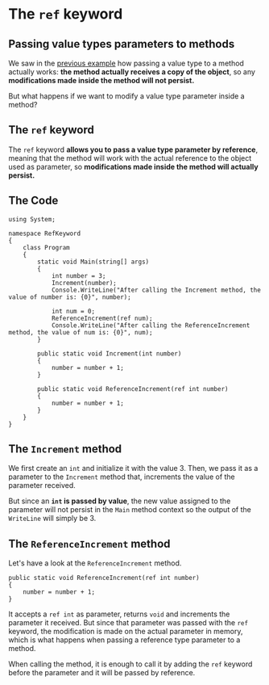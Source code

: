 The `ref` keyword
=========

Passing value types parameters to methods
-------------------------------------------------------------

We saw in the [previous example](https://github.com/microsoft-dx/csharp-fundamentals/tree/master/CSharpFundamentals/csharp02%20-%20ValueReference) how passing a value type to a method actually works: **the method actually receives a copy of the object**, so any **modifications made inside the method will not persist.**

But what happens if we want to modify a value type parameter inside a method?

The `ref` keyword
-------------------------

The `ref` keyword **allows you to pass a value type parameter by reference**, meaning that the method will work with the actual reference to the object used as parameter, so **modifications made inside the method will actually persist.**

The Code
-------------

    using System;
    
    namespace RefKeyword
    {
        class Program
        {
            static void Main(string[] args)
            {
                int number = 3;
                Increment(number);
                Console.WriteLine("After calling the Increment method, the value of number is: {0}", number);
    
                int num = 0;
                ReferenceIncrement(ref num);
                Console.WriteLine("After calling the ReferenceIncrement method, the value of num is: {0}", num);
            }
    
            public static void Increment(int number)
            {
                number = number + 1;
            }
    
            public static void ReferenceIncrement(ref int number)
            {
                number = number + 1;
            }
        }
    }


The `Increment` method
--------------------------------------

We first create an `int` and initialize it with the value 3. Then, we pass it as a parameter to the `Increment` method that, increments the value of the parameter received.

But since an **`int` is passed by value**, the new value assigned to the parameter will not persist in the `Main` method context so the output of the `WriteLine` will simply be 3.



The `ReferenceIncrement` method
------------------------------------------------------

Let's have a look at the `ReferenceIncrement` method.

    public static void ReferenceIncrement(ref int number)
    {
        number = number + 1;
    }

It accepts a `ref int` as parameter, returns `void` and increments the parameter it received. But since that parameter was passed with the `ref` keyword,  the modification is made on the actual parameter in memory, which is what happens when passing a reference type parameter to a method.

When calling the method, it is enough to call it by adding the `ref` keyword before the parameter and it will be passed by reference.
